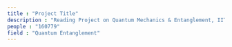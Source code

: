 ```yaml
---
title : "Project Title"
description : "Reading Project on Quantum Mechanics & Entanglement, IITK"
people : "160779"
field : "Quantum Entanglement"
---
```

